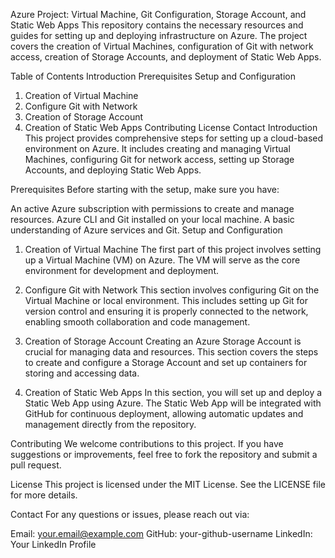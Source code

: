 Azure Project: Virtual Machine, Git Configuration, Storage Account, and Static Web Apps
This repository contains the necessary resources and guides for setting up and deploying infrastructure on Azure. The project covers the creation of Virtual Machines, configuration of Git with network access, creation of Storage Accounts, and deployment of Static Web Apps.

Table of Contents
Introduction
Prerequisites
Setup and Configuration
1. Creation of Virtual Machine
2. Configure Git with Network
3. Creation of Storage Account
4. Creation of Static Web Apps
Contributing
License
Contact
Introduction
This project provides comprehensive steps for setting up a cloud-based environment on Azure. It includes creating and managing Virtual Machines, configuring Git for network access, setting up Storage Accounts, and deploying Static Web Apps.

Prerequisites
Before starting with the setup, make sure you have:

An active Azure subscription with permissions to create and manage resources.
Azure CLI and Git installed on your local machine.
A basic understanding of Azure services and Git.
Setup and Configuration
1. Creation of Virtual Machine
The first part of this project involves setting up a Virtual Machine (VM) on Azure. The VM will serve as the core environment for development and deployment.

2. Configure Git with Network
This section involves configuring Git on the Virtual Machine or local environment. This includes setting up Git for version control and ensuring it is properly connected to the network, enabling smooth collaboration and code management.

3. Creation of Storage Account
Creating an Azure Storage Account is crucial for managing data and resources. This section covers the steps to create and configure a Storage Account and set up containers for storing and accessing data.

4. Creation of Static Web Apps
In this section, you will set up and deploy a Static Web App using Azure. The Static Web App will be integrated with GitHub for continuous deployment, allowing automatic updates and management directly from the repository.

Contributing
We welcome contributions to this project. If you have suggestions or improvements, feel free to fork the repository and submit a pull request.

License
This project is licensed under the MIT License. See the LICENSE file for more details.

Contact
For any questions or issues, please reach out via:

Email: your.email@example.com
GitHub: your-github-username
LinkedIn: Your LinkedIn Profile
